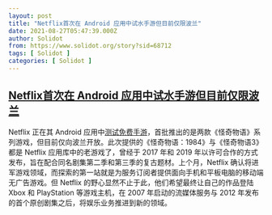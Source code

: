 ```yaml
---
layout: post
title: "Netflix首次在 Android 应用中试水手游但目前仅限波兰"
date: 2021-08-27T05:47:39.000Z
author: Solidot
from: https://www.solidot.org/story?sid=68712
tags: [ Solidot ]
categories: [ Solidot ]
---
```

<!--1630043259000-->
[Netflix首次在 Android 应用中试水手游但目前仅限波兰](https://www.solidot.org/story?sid=68712)
------

<div>
Netflix 正在其 Android 应用中<a href="https://www.cnet.com/tech/services-and-software/netflix-takes-first-stab-at-mobile-gaming-in-its-android-app-but-only-in-poland/" target="_blank">测试免费手游</a>，首批推出的是两款《怪奇物语》系列游戏，但目前仅向波兰开放。此次提供的《怪奇物语：1984》与《怪奇物语3》都是 Netflix 应用库中的老游戏了，曾经于 2017 年和 2019 年以许可合作的方式发布，旨在配合同名剧集第二季和第三季的复古题材。上个月，Netflix 确认将进军游戏领域，而探索的第一站就是为服务订阅者提供面向手机和平板电脑的移动端无广告游戏。但 Netflix 的野心显然不止于此，他们希望最终让自己的作品登陆 Xbox 和 PlayStation 等游戏主机，在 2007 年启动的流媒体服务与 2012 年发布的首个原创剧集之后，将娱乐业务推进到新的领域。
</div>
